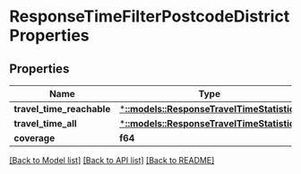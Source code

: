 # ResponseTimeFilterPostcodeDistrictProperties

## Properties

Name | Type | Description | Notes
------------ | ------------- | ------------- | -------------
**travel_time_reachable** | [***::models::ResponseTravelTimeStatistics**](ResponseTravelTimeStatistics.md) |  | [optional] 
**travel_time_all** | [***::models::ResponseTravelTimeStatistics**](ResponseTravelTimeStatistics.md) |  | [optional] 
**coverage** | **f64** |  | [optional] 

[[Back to Model list]](../README.md#documentation-for-models) [[Back to API list]](../README.md#documentation-for-api-endpoints) [[Back to README]](../README.md)


